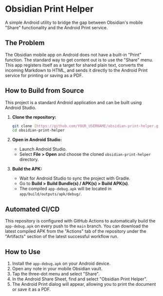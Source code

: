 # Obsidian Print Helper

A simple Android utility to bridge the gap between Obsidian's mobile "Share" functionality and the Android Print service.

## The Problem

The Obsidian mobile app on Android does not have a built-in "Print" function. The standard way to get content out is to use the "Share" menu. This app registers itself as a target for shared plain text, converts the incoming Markdown to HTML, and sends it directly to the Android Print service for printing or saving as a PDF.

## How to Build from Source

This project is a standard Android application and can be built using Android Studio.

1.  **Clone the repository:**
    ```bash
    git clone [https://github.com/YOUR_USERNAME/obsidian-print-helper.git](https://github.com/YOUR_USERNAME/obsidian-print-helper.git)
    cd obsidian-print-helper
    ```

2.  **Open in Android Studio:**
    * Launch Android Studio.
    * Select **File > Open** and choose the cloned `obsidian-print-helper` directory.

3.  **Build the APK:**
    * Wait for Android Studio to sync the project with Gradle.
    * Go to **Build > Build Bundle(s) / APK(s) > Build APK(s)**.
    * The compiled `app-debug.apk` will be located in `app/build/outputs/apk/debug/`.

## Automated CI/CD

This repository is configured with GitHub Actions to automatically build the `app-debug.apk` on every push to the `main` branch. You can download the latest compiled APK from the "Actions" tab of the repository under the "Artifacts" section of the latest successful workflow run.

## How to Use

1.  Install the `app-debug.apk` on your Android device.
2.  Open any note in your mobile Obsidian vault.
3.  Tap the three-dot menu and select "Share".
4.  In the Android Share Sheet, find and select "Obsidian Print Helper".
5.  The Android Print dialog will appear, allowing you to print the document or save it as a PDF.
